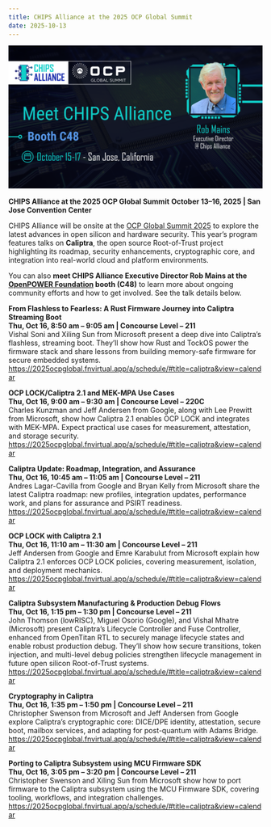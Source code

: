 ```yaml
---
title: CHIPS Alliance at the 2025 OCP Global Summit
date: 2025-10-13
---
```


![OCP Booth Card](ocp-c48.png)

**CHIPS Alliance at the 2025 OCP Global Summit**
**October 13–16, 2025 | San Jose Convention Center**

CHIPS Alliance will be onsite at the [OCP Global Summit 2025](https://www.opencompute.org/summit/global-summit) to explore the latest advances in open silicon and hardware security. This year’s program features talks on **Caliptra**, the open source Root-of-Trust project highlighting its roadmap, security enhancements, cryptographic core, and integration into real-world cloud and platform environments.

You can also **meet CHIPS Alliance Executive Director Rob Mains at the [OpenPOWER Foundation](https://openpowerfoundation.org/events/ocpnasummit2025/) booth (C48)** to learn more about ongoing community efforts and how to get involved. See the talk details below.


**From Flashless to Fearless: A Rust Firmware Journey into Caliptra Streaming Boot**  
**Thu, Oct 16, 8:50 am – 9:05 am | Concourse Level – 211**  
Vishal Soni and Xiling Sun from Microsoft present a deep dive into Caliptra’s flashless, streaming boot. They’ll show how Rust and TockOS power the firmware stack and share lessons from building memory-safe firmware for secure embedded systems.
https://2025ocpglobal.fnvirtual.app/a/schedule/#title=caliptra&view=calendar



**OCP LOCK/Caliptra 2.1 and MEK-MPA Use Cases**  
**Thu, Oct 16, 9:00 am – 9:30 am | Concourse Level – 220C**  
Charles Kunzman and Jeff Andersen from Google, along with Lee Prewitt from Microsoft, show how Caliptra 2.1 enables OCP LOCK and integrates with MEK-MPA. Expect practical use cases for measurement, attestation, and storage security.
https://2025ocpglobal.fnvirtual.app/a/schedule/#title=caliptra&view=calendar


**Caliptra Update: Roadmap, Integration, and Assurance**  
**Thu, Oct 16, 10:45 am – 11:05 am | Concourse Level – 211**  
Andres Lagar-Cavilla from Google and Bryan Kelly from Microsoft share the latest Caliptra roadmap: new profiles, integration updates, performance work, and plans for assurance and PSIRT readiness.
https://2025ocpglobal.fnvirtual.app/a/schedule/#title=caliptra&view=calendar


**OCP LOCK with Caliptra 2.1**  
**Thu, Oct 16, 11:10 am – 11:30 am | Concourse Level – 211**  
Jeff Andersen from Google and Emre Karabulut from Microsoft explain how Caliptra 2.1 enforces OCP LOCK policies, covering measurement, isolation, and deployment mechanics.
https://2025ocpglobal.fnvirtual.app/a/schedule/#title=caliptra&view=calendar


**Caliptra Subsystem Manufacturing & Production Debug Flows**  
**Thu, Oct 16, 1:15 pm – 1:30 pm | Concourse Level – 211**  
John Thomson (lowRISC), Miguel Osorio (Google), and Vishal Mhatre (Microsoft) present Caliptra’s Lifecycle Controller and Fuse Controller, enhanced from OpenTitan RTL to securely manage lifecycle states and enable robust production debug. They’ll show how secure transitions, token injection, and multi-level debug policies strengthen lifecycle management in future open silicon Root-of-Trust systems.
https://2025ocpglobal.fnvirtual.app/a/schedule/#title=caliptra&view=calendar


**Cryptography in Caliptra**  
**Thu, Oct 16, 1:35 pm – 1:50 pm | Concourse Level – 211**  
Christopher Swenson from Microsoft and Jeff Andersen from Google explore Caliptra’s cryptographic core: DICE/DPE identity, attestation, secure boot, mailbox services, and adapting for post-quantum with Adams Bridge.
https://2025ocpglobal.fnvirtual.app/a/schedule/#title=caliptra&view=calendar


**Porting to Caliptra Subsystem using MCU Firmware SDK**  
**Thu, Oct 16, 3:05 pm – 3:20 pm | Concourse Level – 211**  
Christopher Swenson and Xiling Sun from Microsoft show how to port firmware to the Caliptra subsystem using the MCU Firmware SDK, covering tooling, workflows, and integration challenges.
https://2025ocpglobal.fnvirtual.app/a/schedule/#title=caliptra&view=calendar
